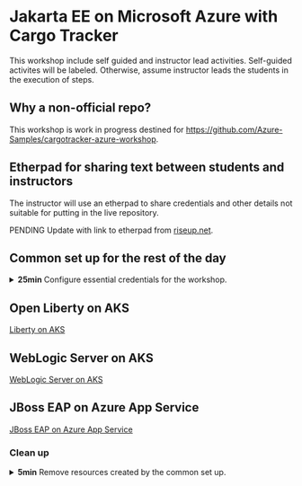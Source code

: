 # Jakarta EE on Microsoft Azure with Cargo Tracker

This workshop include self guided and instructor lead activities.
Self-guided activites will be labeled.  Otherwise, assume instructor
leads the students in the execution of steps.

## Why a non-official repo?

This workshop is work in progress destined for https://github.com/Azure-Samples/cargotracker-azure-workshop.

## Etherpad for sharing text between students and instructors

The instructor will use an etherpad to share credentials and other
details not suitable for putting in the live repository.

PENDING Update with link to etherpad from [riseup.net](https://pad.riseup.net/).

## Common set up for the rest of the day

<details>
  <summary>
    <b>25min</b> Configure essential credentials for the workshop.
  </summary>

1. **10min** **Self-guided**. Activate your azure pass to create your subscription.

1. **5min** **Self-guided**. Make sure Azure Cloud Shell works in your subscription.

   - [Cloud Shell overview]({{ site.data.var.docsMicrosoftCom }}/azure/cloud-shell/overview)
   - We will be using the **bash** variant of Azure Cloud Shell.
   
   - The first time you open the cloud shell, you must accept creating
     some cloud storage within your subscription.

1. **10min** **Self-guided**. Perform set up steps in your Azure Cloud Shell.

   1. Make a fork of the workshop repo [https://github.com/{{ site.data.var.repoOwner }}/{{ site.data.var.repoPath }}](https://github.com/{{ site.data.var.repoOwner }}/{{ site.data.var.repoPath }}).

   2. Enable GitHub Actions in the fork.
   
      a. Select the **Actions** tab.
      
      b. You may need to click a big green "I understand my workflows, go ahead and enable them" button.

   3. In the Azure Cloud Shell, do `gh auth login`.
   
      a. Select **GitHub.com**.

      a. Select **SSH**

      b. Generate a new SSH key **Yes**.
      
      b. Select **Login with a web browser**.
      
      c. Copy the code.
      
      c. If the browser fails to open, select the hyperlink in the
      Cloud Shell, or copy paste it to a new tab.
      
      d. Paste the code into the GitHub tab.
      
      e. If you are logged in successfully, you should see something
      like the following in your Cloud Shell.
      
         ```bash
         ✓ Authentication complete.
         - gh config set -h github.com git_protocol ssh
         ✓ Configured git protocol
         ✓ Uploaded the SSH key to your GitHub account: /home/cf9af31d-cea6-4763-b8f2-3ded0806/.ssh/id_ed25519.pub
         ✓ Logged in as edburns
         ```

   4. `gh repo clone` the fork using SSH **NOT HTTPS**.
   
      ```bash
      gh repo clone git@github.com:<your github name>/{{ site.data.var.repoPath }}.git
      ```
      
   4. Say `yes` to the SSH question.

   5. `cd {{ site.data.var.repoPath }}/.github/workflows/`

   6. Run the `setup.sh` script and answer the prompts.
   
      a. Instructor will put any shared credentials necessary in the
         Etherpad.
         
      a. You may need to use Ctrl-Shift-v to paste into the Cloud Shell.
         
      b. For the `Enter owner/reponame` enter your github username and
      the `{{ site.data.var.repoPath }}`. This allows the script to
      set GitHub Actions repository secrets.
         
      c. Copy the entire output of the script to a text file and save
      it.  You might need to refer to the contents to allow the
      instructor to help you if you get stuck.  Also, if the Cloud
      Shell is allowed to time out, you will need these values.
      Finally, the disambiguation prefix is used by another script to
      remove the resources at the of day.
   
1. **15min** Perform additional set up steps in the Azure Portal [https://aka.ms/publicportal](https://aka.ms/publicportal)
   
   The instructor will direct you to perform the following steps.
   
   1. In the Portal toolbar, select Azure Active Directory. The icon
      is a pyramid.
      
   1. Under **Manage**, select **Roles and administrators**.
   
   1. In the textfield labeled **Search by name or description**,
      without pressing enter, type **Directory readers**.  When the
      auto-suggest fills in, select **Directory readers**.
      
   1. Select **+ Add assignments**.
   
   1. In the textfield labeled **Search**, enter the prefix you
      entered for the first question in the `setup.sh`.  In the
      suggestions, be sure to select the one right one.  You need the
      one that ends in `u`.  The `u` is for User Assigned Managed
      Identity.  It will match the format `<prefix>mmyyu` where `mmyy`
      is today's date in mmyy format.
      
      
   1. Select **Add**.
   
   1. In the Portal messages you should see **Successfully added assignment**.
   
   1. In the middle of the table you should see `<prefix>mmyyu`.
   
   It is very important to verify this role is correctly assigned.

   Why this is important in general?
     
      * Absolutely everything done in Azure is done under the
        authority of a "Managed Identity" concept.
        
      * This concept is implemented with a combination of two Azure
        role based access control (RBAC) technologies:
        
         - [Azure RBAC]({{ site.data.var.docsMicrosoftCom }}/azure/role-based-access-control/overview)

          - [Azure AD RBAC]({{ site.data.var.docsMicrosoftCom }}/azure/active-directory/roles/custom-overview)
            
         Why two? Evolution. This quote is about Amazon, but it
         applies to any evolving public cloud:
         
         > An analogy: Evolving a Cessna prop‐plane into a 747 jumbo
         > jet in‐flight
         
          Source: Marvin Theimer, Amazon Web Services LLC at [ACM
          SigOPS
          2009](https://www.cs.cornell.edu/projects/ladis2009/talks/theimer-keynote-ladis2009.pdf).
          
         For some more history, see [Classic subscription administrator roles, Azure roles, and Azure AD roles]({{ site.data.var.docsMicrosoftCom }}/azure/role-based-access-control/rbac-and-directory-admin-roles).

      * You may have heard the term "Service Principal".  Managed Identity is a more 
        modern concept built around the older concept of Service Principal.

      * For the complete documentation about managed identities, see [Overview of Managed Identities]({{ site.data.var.docsMicrosoftCom }}/azure/active-directory/managed-identities-azure-resources/overview)

         > a managed identity is a service principal of a special type
         > that can only be used with Azure resources. When the
         > managed identity is deleted, the corresponding service
         > principal is automatically removed.
         
   Why this is important for Jakarta EE on AKS
    
      * The offers we are using for Jakarta EE on AKS require a User
        Assigned Managed Identity to successfully operate.
        
</details> <!-- Common set up -->

## Open Liberty on AKS

[Liberty on AKS](liberty)

## WebLogic Server on AKS

[WebLogic Server on AKS](wls)

## JBoss EAP on Azure App Service

[JBoss EAP on Azure App Service](https://github.com/Azure-Samples/workshop-migrate-jboss-on-app-service)

### Clean up

<details>
  <summary>
    <b>5min</b> Remove resources created by the common set up.
  </summary>

1. In Cloud Shell,  `cd {{ site.data.var.repoPath }}/.github/workflows/`

1. `./teardown.sh`.

1. Enter the disambiguation prefix that was output from `setup.sh` and press enter.

1. The script removes any resources and repository secrets created by `setup.sh`.

</details>

